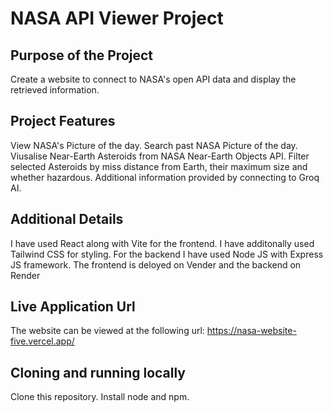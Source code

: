 # NASA API Viewer Project

## Purpose of the Project
Create a website to connect to NASA's open API data and display the retrieved information.

## Project Features 
View NASA's Picture of the day. 
Search past NASA Picture of the day.
Viusalise Near-Earth Asteroids from NASA Near-Earth Objects API.
Filter selected Asteroids by miss distance from Earth, their maximum size and whether hazardous.
Additional information provided by connecting to Groq AI.


## Additional Details
I have used React along with Vite for the frontend. I have additonally used Tailwind CSS for styling. 
For the backend I have used Node JS with Express JS framework. 
The frontend is deloyed on Vender and the backend on Render

## Live Application Url
The website can be viewed at the following url:
https://nasa-website-five.vercel.app/

## Cloning and running locally
Clone this repository. 
Install node and npm. 
